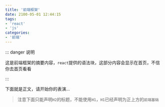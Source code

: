 ```yaml
---
title: '前端框架'
date: 2100-05-01 12:44:15
tags:
- 'react'
- 'js'
categories:
- '前端'
---
```


::: danger 说明

这是前端框架的摘要内容，`react`提供的语法块，这部分内容会显示在首页，不信你去首页看看

:::

<!-- more -->

下面就是正文，请开始你的表演...

> 注意下面只能声明`H2`的标题，不能使用`H1`，`H1`已经声明为正上方的`前端基础`
